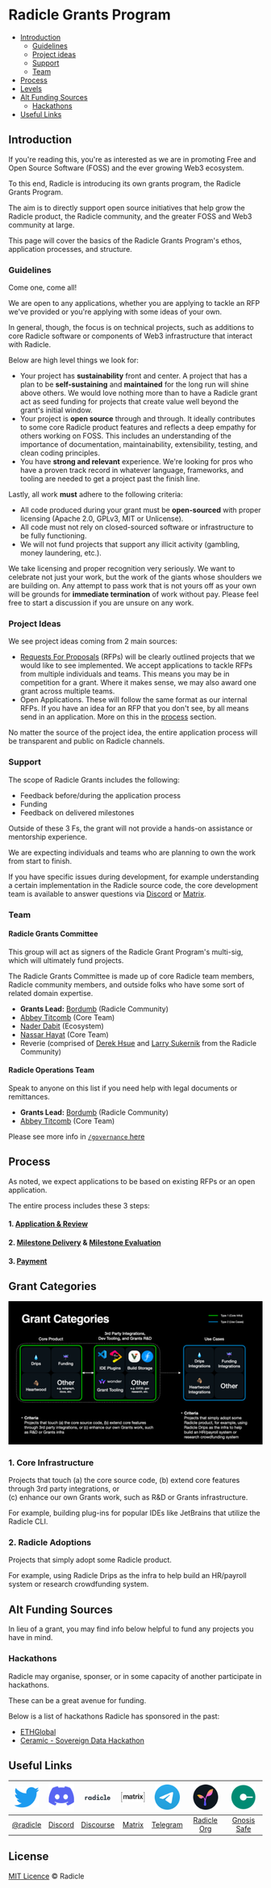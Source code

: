# Radicle Grants Program

- [Introduction](#introduction)
  - [Guidelines](#guidelines)
  - [Project ideas](#project-ideas)
  - [Support](#support)
  - [Team](#team)
- [Process](#process)
- [Levels](#levels)
- [Alt Funding Sources](#alt-funding-sources)
  - [Hackathons](#hackathons)
- [Useful Links](#useful-links)

## Introduction

If you're reading this, you're as interested as we are in promoting Free and Open Source Software (FOSS) and the
ever growing Web3 ecosystem.

To this end, Radicle is introducing its own grants program, the Radicle Grants Program.

The aim is to directly support open source initiatives that help grow the Radicle product, the Radicle community, and
the greater FOSS and Web3 community at large.

This page will cover the basics of the Radicle Grants Program's ethos, application processes, and structure.

### Guidelines

Come one, come all!

We are open to any applications, whether you are applying to tackle an RFP we've provided or you're applying with some
ideas of your own.

In general, though, the focus is on technical projects, such as additions to core Radicle software or components of
Web3 infrastructure that interact with Radicle.

Below are high level things we look for:

- Your project has **sustainability** front and center. A project that has a plan to be **self-sustaining** and **maintained**
  for the long run will shine above others. We would love nothing more than to have a Radicle grant act as seed funding
  for projects that create value well beyond the grant's initial window.
- Your project is **open source** through and through. It ideally contributes to some core Radicle product features and
  reflects a deep empathy for others working on FOSS. This includes an understanding of the importance of documentation,
  maintainability, extensibility, testing, and clean coding principles.
- You have **strong and relevant** experience. We're looking for pros who have a proven track record in whatever
  language, frameworks, and tooling are needed to get a project past the finish line.

Lastly, all work **must** adhere to the following criteria:

- All code produced during your grant must be **open-sourced** with proper licensing (Apache 2.0, GPLv3, MIT or
  Unlicense).
- All code must not rely on closed-sourced software or infrastructure to be fully functioning.
- We will not fund projects that support any illicit activity (gambling, money laundering, etc.).

We take licensing and proper recognition very seriously. We want to celebrate not just your work, but the work
of the giants whose shoulders we are building on. Any attempt to pass work that is not yours off as your own will be
grounds for **immediate termination** of work without pay. Please feel free to start a discussion if you are unsure on
any work.

### Project Ideas

We see project ideas coming from 2 main sources:

- [Requests For Proposals](rfps) (RFPs) will be clearly outlined projects that we would like to see implemented.
  We accept applications to tackle RFPs from multiple individuals and teams. This means you may be in competition for a
  grant. Where it makes sense, we may also award one grant across multiple teams.
- Open Applications. These will follow the same format as our internal RFPs. If you have an idea for an RFP that you
  don't see, by all means send in an application. More on this in the [process](#process) section.

No matter the source of the project idea, the entire application process will be transparent and public on Radicle 
channels.

### Support

The scope of Radicle Grants includes the following:

- Feedback before/during the application process
- Funding
- Feedback on delivered milestones

Outside of these 3 Fs, the grant will not provide a hands-on assistance or mentorship experience.

We are expecting individuals and teams who are planning to own the work from start to finish.

If you have specific issues during development, for example understanding a certain implementation in the Radicle source
code, the core development team is available to answer questions via [Discord](https://discord.gg/cS42wyG7) or [Matrix](https://matrix.radicle.community/).

### Team

#### Radicle Grants Committee

This group will act as signers of the Radicle Grant Program's multi-sig, which will ultimately fund projects.

The Radicle Grants Committee is made up of core Radicle team members, Radicle community members, and outside folks who
have some sort of related domain expertise.

- **Grants Lead:** [Bordumb](https://twitter.com/bordumbb) (Radicle Community)
- [Abbey Titcomb](https://twitter.com/abbey_titcomb) (Core Team)
- [Nader Dabit](https://twitter.com/dabit3) (Ecosystem)
- [Nassar Hayat](https://twitter.com/nassarhayat) (Core Team)
- Reverie (comprised of [Derek Hsue](https://twitter.com/derek_hsue) and [Larry Sukernik](https://twitter.com/lsukernik) from the Radicle Community)

#### Radicle Operations Team<!-- omit in toc -->

Speak to anyone on this list if you need help with legal documents or remittances.

- **Grants Lead:** [Bordumb](https://twitter.com/bordumbb) (Radicle Community)
- [Abbey Titcomb](https://twitter.com/abbey_titcomb) (Core Team)

Please see more info in [`/governance` here](https://github.com/radicle-dev/radicle-grants/tree/main/governance)

## Process

As noted, we expect applications to be based on existing RFPs or an open application.

The entire process includes these 3 steps:

#### 1. [Application & Review](https://github.com/radicle-dev/radicle-grants/tree/main/grants/applications)

#### 2. [Milestone Delivery](https://github.com/radicle-dev/radicle-grants/tree/hyperlinkFixes/grants/milestone_deliveries) & [Milestone Evaluation](https://github.com/radicle-dev/radicle-grants/tree/hyperlinkFixes/grants/milestone_evaluations)

#### 3. [Payment](https://github.com/radicle-dev/radicle-grants/tree/main/grants#payment)

## Grant Categories

![grant_categories.png](src/grant_categories.png)

### 1. Core Infrastructure
Projects that touch (a) the core source code, (b) extend core features through 3rd party integrations, or \
(c) enhance our own Grants work, such as R&D or Grants infrastructure.

For example, building plug-ins for popular IDEs like JetBrains that utilize the Radicle CLI.

### 2. Radicle Adoptions
Projects that simply adopt some Radicle product.

For example, using Radicle Drips as the infra to help build an HR/payroll system or research crowdfunding system.

## Alt Funding Sources

In lieu of a grant, you may find info below helpful to fund any projects you have in mind.

### Hackathons

Radicle may organise, sponser, or in some capacity of another participate in hackathons.

These can be a great avenue for funding.

Below is a list of hackathons Radicle has sponsored in the past:

- [ETHGlobal](https://online.ethglobal.com/)
- [Ceramic - Sovereign Data Hackathon](https://gitcoin.co/hackathon/ceramic-identity/onboard)

## Useful Links

| <img src="src/twitter_logo.png?s=50" width="50"> | <img src="src/discord_logo.png?s=50" width="50"> | <img src="src/radicle_text_logo.png?s=50" width="50"> | <img src="src/matrix_logo.svg?s=50" width="50"> | <img src="src/telegram_logo.svg?s=50" width="50"> | <img src="src/radicle_logo.png?s=50" width="50"> | <img src="src/gnosis_logo.png?s=50" width="50"> |
| :-: | :-: | :-: | :-: | :-: | :-: | :-: |
| [@radicle](https://twitter.com/radicle)  | [Discord](https://discord.com/invite/HRdnwAwGbG) | [Discourse](https://radicle.community/) | [Matrix](https://matrix.radicle.community/) | [Telegram](https://t.me/radicleworld) | [Radicle Org](https://app.radicle.network/orgs/0x8e9c37cc9a8fbb96400954c1ef2b351176fe0803) | [Gnosis Safe](https://gnosis-safe.io/app/eth:0x394B920c5d39E0Ca40fCa2871569B6B90D750c7c/balances) |

## License

[MIT Licence](https://github.com/radicle-dev/radicle-grants/blob/main/LICENSE) © Radicle
